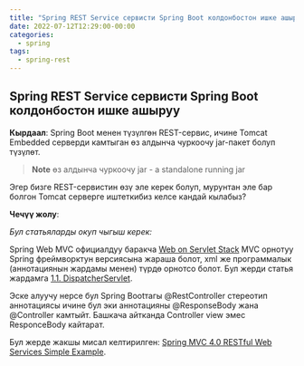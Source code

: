 ```yaml
---
title: "Spring REST Service сервисти Spring Boot колдонбостон ишке ашыруу"
date: 2022-07-12T12:29:00-00:00
categories:
  - spring
tags:
  - spring-rest
---
```


## Spring REST Service сервисти Spring Boot колдонбостон ишке ашыруу 

**Кырдаал**:
Spring Boot менен түзүлгөн REST-сервис, ичине Tomcat Embedded серверди камтыган өз алдынча чуркоочу jar-пакет болуп түзүлөт. 
> **Note**
> өз алдынча чуркоочу jar - a standalone running jar

Эгер бизге REST-сервистин өзү эле керек болуп, мурунтан эле бар болгон Tomcat серверге иштеткибиз келсе кандай кылабыз?

**Чечүү жолу**:

_Бул статьяларды окуп чыгыш керек:_

Spring Web MVC официалдуу баракча [Web on Servlet Stack](https://docs.spring.io/spring-framework/docs/current/reference/html/web.html#spring-web)
MVC орнотуу Spring фреймворктун версиясына жараша болот, xml же программалык (аннотациянын жардамы менен) түрдө орнотсо болот. Бул жерди статья жардамга [1.1. DispatcherServlet](https://docs.spring.io/spring-framework/docs/current/reference/html/web.html#mvc-servlet).

Эске алуучу нерсе бул Spring Bootтагы @RestController стереотип аннотациясы ичине бул эки аннотацияны @ResponseBody жана @Controller камтыйт. Башкача айтканда Controller view эмес ResponceBody кайтарат. 

Бул жерде жакшы мисал келтирилген: [Spring MVC 4.0 RESTful Web Services Simple Example](https://www.programming-free.com/2014/01/spring-mvc-40-restful-web-services.html).
